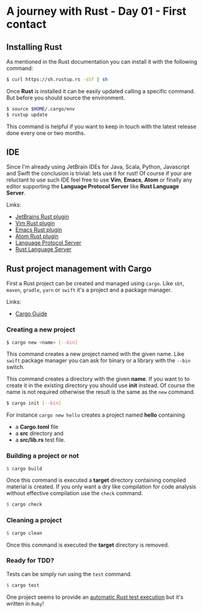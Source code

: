 # A journey with Rust - Day 01 - First contact

## Installing Rust

As mentioned in the Rust documentation you can install it with the following command:

```sh
$ curl https://sh.rustup.rs -sSf | sh                                                                                                                  
```

Once **Rust** is installed it can be easily updated calling a specific command. But before you should source the environment.

```sh
$ source $HOME/.cargo/env
$ rustup update
```

This command is helpful if you want to keep in touch with the latest release done every one or two months.

## IDE

Since I'm already using JetBrain IDEs for Java, Scala, Python, Javascript and Swift the conclusion is trivial: lets use it for rust! Of course if your are reluctant to use such IDE feel free to use **Vim**, **Emacs**, **Atom** or finally any editor supporting the **Language Protocol Server** like **Rust Language Server**.

Links:
- [JetBrains Rust plugin](https://intellij-rust.github.io)
- [Vim Rust plugin](https://github.com/rust-lang/rust.vim)
- [Emacs Rust plugin](https://github.com/rust-lang/rust-mode)
- [Atom Rust plugin](https://atom.io/packages/language-rust)
- [Language Protocol Server](https://github.com/Microsoft/language-server-protocol)
- [Rust Language Server](https://github.com/rust-lang-nursery/rls)

## Rust project management with Cargo

First a Rust project can be created and managed using `cargo`. Like `sbt`, `maven`, `gradle`, `yarn` or `swift` it's a project and a package manager.

Links:
- [Cargo Guide](http://doc.crates.io/guide.html)

### Creating a new project

```sh
$ cargo new <name> [--bin]
```

This command creates a new project named with the given name. Like `swift` package manager you can ask for binary or a library with the `--bin` switch.

This command creates a directory with the given **name**. If you want to to create it in the existing directory you should use **init** instead. Of course the name is not required otherwise the result is the same as the `new` command.

```sh
$ cargo init [--bin]
```

For instance `cargo new hello` creates a project named **hello** containing
- a **Cargo.toml** file
- a **src** directory and
- a **src/lib.rs** test file.


### Building a project or not

```rust
$ cargo build
```

Once this command is executed a **target** directory containing compiled material is created. If you only want a dry like compilation for code analysis without effective compilation use the `check` command.

```rust
$ cargo check
```

### Cleaning a project

```rust
$ cargo clean
```

Once this command is executed the **target** directory is removed.

### Ready for TDD?

Tests can be simply run using the `test` command.

```rust
$ cargo test
```

One project seems to provide an [automatic Rust test execution](https://lpil.uk/blog/automatically-running-rust-unit-tests/) but it's written in `Ruby`!

